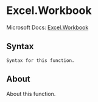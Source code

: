 # Excel.Workbook

Microsoft Docs: [Excel.Workbook](https://docs.microsoft.com/en-us/powerquery-m/excel-workbook)

## Syntax

```
Syntax for this function.
```

## About

About this function.

